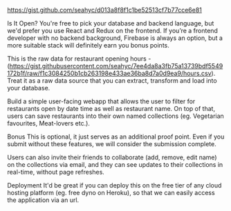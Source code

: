 https://gist.github.com/seahyc/d013a8f8f1c1be52513cf7b77cce6e81

Is It Open?
You're free to pick your database and backend language, but we'd prefer you use React and Redux on the frontend. If you’re a frontend developer with no backend background, Firebase is always an option, but a more suitable stack will definitely earn you bonus points.

This is the raw data for restaurant opening hours - (https://gist.githubusercontent.com/seahyc/7ee4da8a3fb75a13739bdf5549172b1f/raw/f1c3084250b1cb263198e433ae36ba8d7a0d9ea9/hours.csv). Treat it as a raw data source that you can extract, transform and load into your database.

Build a simple user-facing webapp that allows the user to filter for restaurants open by date time as well as restaurant name. On top of that, users can save restaurants into their own named collections (eg. Vegetarian favourites, Meat-lovers etc.).

Bonus
This is optional, it just serves as an additional proof point. Even if you submit without these features, we will consider the submission complete.

Users can also invite their friends to collaborate (add, remove, edit name) on the collections via email, and they can see updates to their collections in real-time, without page refreshes.

Deployment
It'd be great if you can deploy this on the free tier of any cloud hosting platform (eg. free dyno on Heroku), so that we can easily access the application via an url.

